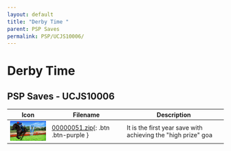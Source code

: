 ```yaml
---
layout: default
title: "Derby Time "
parent: PSP Saves
permalink: PSP/UCJS10006/
---
```

# Derby Time 

## PSP Saves - UCJS10006

| Icon | Filename | Description |
|------|----------|-------------|
| ![Derby Time ](ICON0.PNG) | [00000051.zip](00000051.zip){: .btn .btn-purple } | It is the first year save with achieving the "high prize" goa |
